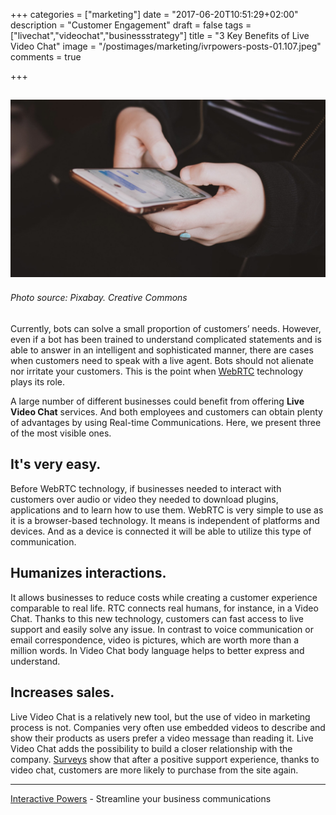 +++
categories = ["marketing"]
date = "2017-06-20T10:51:29+02:00"
description = "Customer Engagement"
draft = false
tags = ["livechat","videochat","businessstrategy"]
title = "3 Key Benefits of Live Video Chat"
image = "/postimages/marketing/ivrpowers-posts-01.107.jpeg"
comments = true

+++

![Live video chat](/postimages/marketing/ivrpowers-posts-01.107.jpeg)
-------
###### Photo source: Pixabay. Creative Commons

Currently, bots can solve a small proportion of customers’ needs. However, even if a bot has been trained to understand complicated statements and is able to answer in an intelligent and sophisticated manner, there are cases when customers need to speak with a live agent. Bots should not alienate nor irritate your customers. This is the point when [WebRTC](http://blog.ivrpowers.com/post/technologies/what-is-webrtc/) technology plays its role.

A large number of different businesses could benefit from offering **Live Video Chat** services. And both employees and customers can obtain plenty of advantages by using Real-time Communications. Here, we present three of the most visible ones.

## It's very easy.

Before WebRTC technology, if businesses needed to interact with customers over audio or video they needed to download plugins, applications and to learn how to use them. WebRTC is very simple to use as it is a browser-based technology. It means is independent of platforms and devices. And as a device is connected it will be able to utilize this type of communication.

## Humanizes interactions.

It allows businesses to reduce costs while creating a customer experience comparable to real life. RTC connects real humans, for instance, in a Video Chat. Thanks to this new technology, customers can fast access to live support and easily solve any issue. In contrast to voice communication or email correspondence, video is pictures, which are worth more than a million words. In Video Chat body language helps to better express and understand.

## Increases sales.

Live Video Chat is a relatively new tool, but the use of video in marketing process is not. Companies very often use embedded videos to describe and show their products as users prefer a video message than reading it. Live Video Chat adds the possibility to build a closer relationship with the company. [Surveys](https://www.emarketer.com/Article/How-Helpful-Live-Chat/1007235) show that after a positive support experience, thanks to video chat, customers are more likely to purchase from the site again.

---
[Interactive Powers](http://www.ivrpowers.com/) - Streamline your business communications


